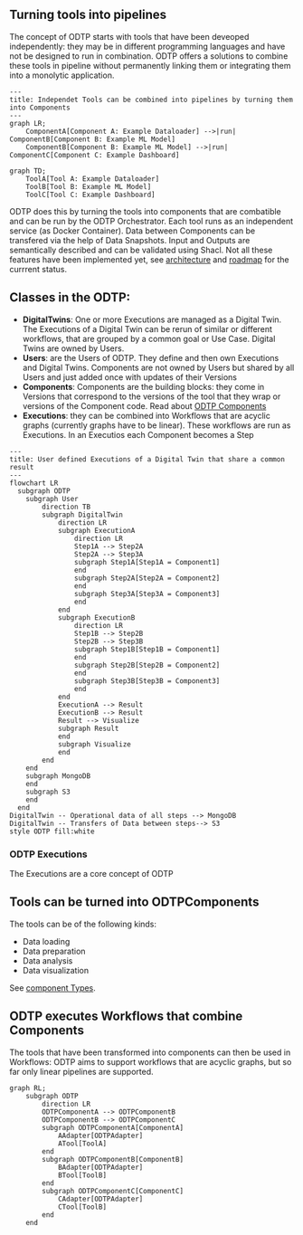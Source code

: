 ## Turning tools into pipelines

The concept of ODTP starts with tools that have been deveoped independently: they may be in different programming languages and have not be designed to run in combination. ODTP offers a solutions to combine these tools in pipeline without permanently linking them or integrating them into a monolytic application.

``` mermaid
---
title: Independet Tools can be combined into pipelines by turning them into Components
---
graph LR;
    ComponentA[Component A: Example Dataloader] -->|run| ComponentB[Component B: Example ML Model]
    ComponentB[Component B: Example ML Model] -->|run| ComponentC[Component C: Example Dashboard]
``` 
``` mermaid
graph TD;
    ToolA[Tool A: Example Dataloader]
    ToolB[Tool B: Example ML Model]
    ToolC[Tool C: Example Dashboard]  
```

ODTP does this by turning the tools into components that are combatible and can be run by the ODTP Orchestrator. Each tool runs as an independent service (as Docker Container). Data between Components can be transfered via the help of Data Snapshots. Input and Outputs are semantically described and can be validated using Shacl. Not all these features have been implemented yet, see [architecture](architecture.md) and [roadmap](roadmap.md) for the currrent status.

## Classes in the ODTP: 

- **DigitalTwins**: One or more Executions are managed as a Digital Twin. The Executions of a Digital Twin can be rerun of similar or different workflows, that are grouped by a common goal or Use Case. Digital Twins are owned by Users. 
- **Users**: are the Users of ODTP. They define and then own Executions and Digital Twins. Components are not owned by Users but shared by all Users and just added once with updates of their Versions
- **Components**: Components are the building blocks: they come in Versions that correspond to the versions of the tool that they wrap or versions of the Component code. Read about [ODTP Components](../components/index.md)
- **Executions**: they can be combined into Workflows that are acyclic graphs (currently graphs have to be linear). These workflows are run as Executions. In an Executios each Component becomes a Step


``` mermaid
---
title: User defined Executions of a Digital Twin that share a common result
---
flowchart LR
  subgraph ODTP
    subgraph User
        direction TB
        subgraph DigitalTwin
            direction LR
            subgraph ExecutionA
                direction LR
                Step1A --> Step2A
                Step2A --> Step3A
                subgraph Step1A[Step1A = Component1]
                end 
                subgraph Step2A[Step2A = Component2]
                end
                subgraph Step3A[Step3A = Component3]
                end            
            end 
            subgraph ExecutionB
                direction LR
                Step1B --> Step2B
                Step2B --> Step3B
                subgraph Step1B[Step1B = Component1]
                end 
                subgraph Step2B[Step2B = Component2]
                end
                subgraph Step3B[Step3B = Component3]
                end          
            end
            ExecutionA --> Result
            ExecutionB --> Result
            Result --> Visualize
            subgraph Result
            end    
            subgraph Visualize
            end             
        end
    end
    subgraph MongoDB
    end    
    subgraph S3
    end   
  end
DigitalTwin -- Operational data of all steps --> MongoDB
DigitalTwin -- Transfers of Data between steps--> S3  
style ODTP fill:white 
``` 

### ODTP Executions

The Executions are a core concept of ODTP

## Tools can be turned into ODTPComponents

The tools can be of the following kinds:

- Data loading
- Data preparation
- Data analysis
- Data visualization

See [component Types](../components/types.md).

## ODTP executes Workflows that combine Components

The tools that have been transformed into components can then be used in Workflows: ODTP aims to support workflows that are acyclic graphs, but so far only linear pipelines are supported.

``` mermaid
graph RL;
    subgraph ODTP     
        direction LR
        ODTPComponentA --> ODTPComponentB
        ODTPComponentB --> ODTPComponentC
        subgraph ODTPComponentA[ComponentA]
            AAdapter[ODTPAdapter]
            ATool[ToolA]
        end
        subgraph ODTPComponentB[ComponentB]
            BAdapter[ODTPAdapter]
            BTool[ToolB]
        end
        subgraph ODTPComponentC[ComponentC]
            CAdapter[ODTPAdapter]
            CTool[ToolB]
        end  
    end
``` 
